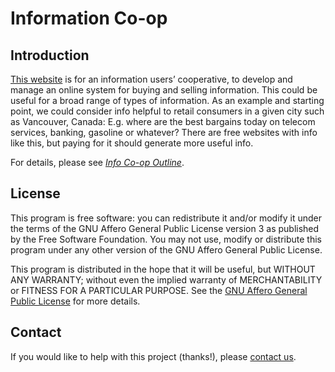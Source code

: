 # Information Co-op


## Introduction

[This website](http://votermedia.info) is for an information users’ cooperative, to develop and manage an online system for buying and selling information. This could be useful for a broad range of types of information. As an example and starting point, we could consider info helpful to retail consumers in a given city such as Vancouver, Canada: E.g. where are the best bargains today on telecom services, banking, gasoline or whatever? There are free websites with info like this, but paying for it should generate more useful info.

For details, please see [*Info Co-op Outline*](http://votermedia.org/publications/InfoCoopOutline.pdf).

## License

This program is free software: you can redistribute it and/or modify
it under the terms of the GNU Affero General Public License version 3
as published by the Free Software Foundation. You may not use, modify
or distribute this program under any other version of the
GNU Affero General Public License.

This program is distributed in the hope that it will be useful,
but WITHOUT ANY WARRANTY; without even the implied warranty of
MERCHANTABILITY or FITNESS FOR A PARTICULAR PURPOSE.  See the
[GNU Affero General Public License](http://www.gnu.org/licenses/) for more details.

## Contact

If you would like to help with this project (thanks!), please [contact us](http://votermedia.org/about_contact).